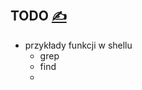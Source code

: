 
## TODO [<span style='font-size:20px;'>&#x270D;</span>](https://github.com/bashfunc/examples/edit/main/DOCS/TODO.md)

+ przykłady funkcji w shellu
  + grep
  + find
  +  

